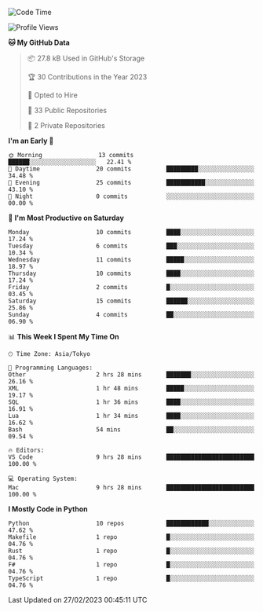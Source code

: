 <!--START_SECTION:waka-->
![Code Time](http://img.shields.io/badge/Code%20Time-594%20hrs%2040%20mins-blue)

![Profile Views](http://img.shields.io/badge/Profile%20Views-0-blue)

**🐱 My GitHub Data** 

> 📦 27.8 kB Used in GitHub's Storage 
 > 
> 🏆 30 Contributions in the Year 2023
 > 
> 💼 Opted to Hire
 > 
> 📜 33 Public Repositories 
 > 
> 🔑 2 Private Repositories 
 > 
**I'm an Early 🐤** 

```text
🌞 Morning                13 commits          ██████░░░░░░░░░░░░░░░░░░░   22.41 % 
🌆 Daytime                20 commits          █████████░░░░░░░░░░░░░░░░   34.48 % 
🌃 Evening                25 commits          ███████████░░░░░░░░░░░░░░   43.10 % 
🌙 Night                  0 commits           ░░░░░░░░░░░░░░░░░░░░░░░░░   00.00 % 
```
📅 **I'm Most Productive on Saturday** 

```text
Monday                   10 commits          ████░░░░░░░░░░░░░░░░░░░░░   17.24 % 
Tuesday                  6 commits           ███░░░░░░░░░░░░░░░░░░░░░░   10.34 % 
Wednesday                11 commits          █████░░░░░░░░░░░░░░░░░░░░   18.97 % 
Thursday                 10 commits          ████░░░░░░░░░░░░░░░░░░░░░   17.24 % 
Friday                   2 commits           █░░░░░░░░░░░░░░░░░░░░░░░░   03.45 % 
Saturday                 15 commits          ██████░░░░░░░░░░░░░░░░░░░   25.86 % 
Sunday                   4 commits           ██░░░░░░░░░░░░░░░░░░░░░░░   06.90 % 
```


📊 **This Week I Spent My Time On** 

```text
🕑︎ Time Zone: Asia/Tokyo

💬 Programming Languages: 
Other                    2 hrs 28 mins       ███████░░░░░░░░░░░░░░░░░░   26.16 % 
XML                      1 hr 48 mins        █████░░░░░░░░░░░░░░░░░░░░   19.17 % 
SQL                      1 hr 36 mins        ████░░░░░░░░░░░░░░░░░░░░░   16.91 % 
Lua                      1 hr 34 mins        ████░░░░░░░░░░░░░░░░░░░░░   16.62 % 
Bash                     54 mins             ██░░░░░░░░░░░░░░░░░░░░░░░   09.54 % 

🔥 Editors: 
VS Code                  9 hrs 28 mins       █████████████████████████   100.00 % 

💻 Operating System: 
Mac                      9 hrs 28 mins       █████████████████████████   100.00 % 
```

**I Mostly Code in Python** 

```text
Python                   10 repos            ████████████░░░░░░░░░░░░░   47.62 % 
Makefile                 1 repo              █░░░░░░░░░░░░░░░░░░░░░░░░   04.76 % 
Rust                     1 repo              █░░░░░░░░░░░░░░░░░░░░░░░░   04.76 % 
F#                       1 repo              █░░░░░░░░░░░░░░░░░░░░░░░░   04.76 % 
TypeScript               1 repo              █░░░░░░░░░░░░░░░░░░░░░░░░   04.76 % 
```




 Last Updated on 27/02/2023 00:45:11 UTC
<!--END_SECTION:waka-->
